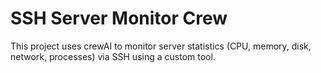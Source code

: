 # SSH Server Monitor Crew

This project uses crewAI to monitor server statistics (CPU, memory, disk, network, processes) via SSH using a custom tool.
